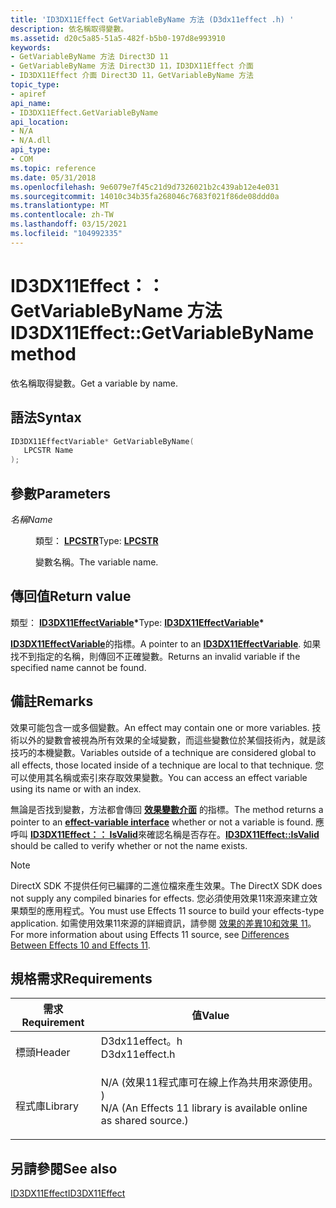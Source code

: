 ```yaml
---
title: 'ID3DX11Effect GetVariableByName 方法 (D3dx11effect .h) '
description: 依名稱取得變數。
ms.assetid: d20c5a85-51a5-482f-b5b0-197d8e993910
keywords:
- GetVariableByName 方法 Direct3D 11
- GetVariableByName 方法 Direct3D 11，ID3DX11Effect 介面
- ID3DX11Effect 介面 Direct3D 11，GetVariableByName 方法
topic_type:
- apiref
api_name:
- ID3DX11Effect.GetVariableByName
api_location:
- N/A
- N/A.dll
api_type:
- COM
ms.topic: reference
ms.date: 05/31/2018
ms.openlocfilehash: 9e6079e7f45c21d9d7326021b2c439ab12e4e031
ms.sourcegitcommit: 14010c34b35fa268046c7683f021f86de08ddd0a
ms.translationtype: MT
ms.contentlocale: zh-TW
ms.lasthandoff: 03/15/2021
ms.locfileid: "104992335"
---
```

# <a name="id3dx11effectgetvariablebyname-method"></a><span data-ttu-id="41732-106">ID3DX11Effect：： GetVariableByName 方法</span><span class="sxs-lookup"><span data-stu-id="41732-106">ID3DX11Effect::GetVariableByName method</span></span>

<span data-ttu-id="41732-107">依名稱取得變數。</span><span class="sxs-lookup"><span data-stu-id="41732-107">Get a variable by name.</span></span>

## <a name="syntax"></a><span data-ttu-id="41732-108">語法</span><span class="sxs-lookup"><span data-stu-id="41732-108">Syntax</span></span>


```C++
ID3DX11EffectVariable* GetVariableByName(
   LPCSTR Name
);
```



## <a name="parameters"></a><span data-ttu-id="41732-109">參數</span><span class="sxs-lookup"><span data-stu-id="41732-109">Parameters</span></span>

<dl> <dt>

<span data-ttu-id="41732-110">*名稱*</span><span class="sxs-lookup"><span data-stu-id="41732-110">*Name*</span></span> 
</dt> <dd>

<span data-ttu-id="41732-111">類型： **[ **LPCSTR**](/windows/desktop/WinProg/windows-data-types)**</span><span class="sxs-lookup"><span data-stu-id="41732-111">Type: **[**LPCSTR**](/windows/desktop/WinProg/windows-data-types)**</span></span>

<span data-ttu-id="41732-112">變數名稱。</span><span class="sxs-lookup"><span data-stu-id="41732-112">The variable name.</span></span>

</dd> </dl>

## <a name="return-value"></a><span data-ttu-id="41732-113">傳回值</span><span class="sxs-lookup"><span data-stu-id="41732-113">Return value</span></span>

<span data-ttu-id="41732-114">類型： **[ **ID3DX11EffectVariable**](id3dx11effectvariable.md)\***</span><span class="sxs-lookup"><span data-stu-id="41732-114">Type: **[**ID3DX11EffectVariable**](id3dx11effectvariable.md)\***</span></span>

<span data-ttu-id="41732-115">[**ID3DX11EffectVariable**](id3dx11effectvariable.md)的指標。</span><span class="sxs-lookup"><span data-stu-id="41732-115">A pointer to an [**ID3DX11EffectVariable**](id3dx11effectvariable.md).</span></span> <span data-ttu-id="41732-116">如果找不到指定的名稱，則傳回不正確變數。</span><span class="sxs-lookup"><span data-stu-id="41732-116">Returns an invalid variable if the specified name cannot be found.</span></span>

## <a name="remarks"></a><span data-ttu-id="41732-117">備註</span><span class="sxs-lookup"><span data-stu-id="41732-117">Remarks</span></span>

<span data-ttu-id="41732-118">效果可能包含一或多個變數。</span><span class="sxs-lookup"><span data-stu-id="41732-118">An effect may contain one or more variables.</span></span> <span data-ttu-id="41732-119">技術以外的變數會被視為所有效果的全域變數，而這些變數位於某個技術內，就是該技巧的本機變數。</span><span class="sxs-lookup"><span data-stu-id="41732-119">Variables outside of a technique are considered global to all effects, those located inside of a technique are local to that technique.</span></span> <span data-ttu-id="41732-120">您可以使用其名稱或索引來存取效果變數。</span><span class="sxs-lookup"><span data-stu-id="41732-120">You can access an effect variable using its name or with an index.</span></span>

<span data-ttu-id="41732-121">無論是否找到變數，方法都會傳回 [**效果變數介面**](id3dx11effectvariable.md) 的指標。</span><span class="sxs-lookup"><span data-stu-id="41732-121">The method returns a pointer to an [**effect-variable interface**](id3dx11effectvariable.md) whether or not a variable is found.</span></span> <span data-ttu-id="41732-122">應呼叫 [**ID3DX11Effect：： IsValid**](id3dx11effect-isvalid.md)來確認名稱是否存在。</span><span class="sxs-lookup"><span data-stu-id="41732-122">[**ID3DX11Effect::IsValid**](id3dx11effect-isvalid.md) should be called to verify whether or not the name exists.</span></span>

> [!Note]  
> <span data-ttu-id="41732-123">DirectX SDK 不提供任何已編譯的二進位檔來產生效果。</span><span class="sxs-lookup"><span data-stu-id="41732-123">The DirectX SDK does not supply any compiled binaries for effects.</span></span> <span data-ttu-id="41732-124">您必須使用效果11來源來建立效果類型的應用程式。</span><span class="sxs-lookup"><span data-stu-id="41732-124">You must use Effects 11 source to build your effects-type application.</span></span> <span data-ttu-id="41732-125">如需使用效果11來源的詳細資訊，請參閱 [效果的差異10和效果 11](d3d11-graphics-programming-guide-effects-differences.md)。</span><span class="sxs-lookup"><span data-stu-id="41732-125">For more information about using Effects 11 source, see [Differences Between Effects 10 and Effects 11](d3d11-graphics-programming-guide-effects-differences.md).</span></span>

 

## <a name="requirements"></a><span data-ttu-id="41732-126">規格需求</span><span class="sxs-lookup"><span data-stu-id="41732-126">Requirements</span></span>



| <span data-ttu-id="41732-127">需求</span><span class="sxs-lookup"><span data-stu-id="41732-127">Requirement</span></span> | <span data-ttu-id="41732-128">值</span><span class="sxs-lookup"><span data-stu-id="41732-128">Value</span></span> |
|--------------------|----------------------------------------------------------------------------------------------------------------------------------------------|
| <span data-ttu-id="41732-129">標頭</span><span class="sxs-lookup"><span data-stu-id="41732-129">Header</span></span><br/>  | <dl> <span data-ttu-id="41732-130"><dt>D3dx11effect。h</dt></span><span class="sxs-lookup"><span data-stu-id="41732-130"><dt>D3dx11effect.h</dt></span></span> </dl>                                                    |
| <span data-ttu-id="41732-131">程式庫</span><span class="sxs-lookup"><span data-stu-id="41732-131">Library</span></span><br/> | <dl> <span data-ttu-id="41732-132"><dt>N/A (效果11程式庫可在線上作為共用來源使用。 ) </dt></span><span class="sxs-lookup"><span data-stu-id="41732-132"><dt>N/A (An Effects 11 library is available online as shared source.)</dt></span></span> </dl> |



## <a name="see-also"></a><span data-ttu-id="41732-133">另請參閱</span><span class="sxs-lookup"><span data-stu-id="41732-133">See also</span></span>

<dl> <dt>

[<span data-ttu-id="41732-134">ID3DX11Effect</span><span class="sxs-lookup"><span data-stu-id="41732-134">ID3DX11Effect</span></span>](id3dx11effect.md)
</dt> </dl>

 

